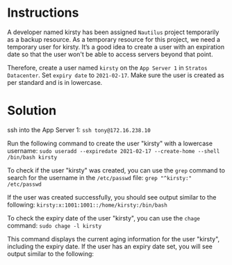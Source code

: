 # Instructions

A developer named kirsty has been assigned `Nautilus` project temporarily as a backup resource. As a temporary resource for this project, we need a temporary user for kirsty. It’s a good idea to create a user with an expiration date so that the user won't be able to access servers beyond that point.

Therefore, create a user named `kirsty` on the `App Server 1` in `Stratos Datacenter`. Set `expiry date` to `2021-02-17`. Make sure the user is created as per standard and is in lowercase.

# Solution

ssh into the App Server 1: `ssh tony@172.16.238.10`

Run the following command to create the user "kirsty" with a lowercase username: `sudo useradd --expiredate 2021-02-17 --create-home --shell /bin/bash kirsty`

To check if the user "kirsty" was created, you can use the `grep` command to search for the username in the `/etc/passwd` file: `grep "^kirsty:" /etc/passwd`

If the user was created successfully, you should see output similar to the following: `kirsty:x:1001:1001::/home/kirsty:/bin/bash`

To check the expiry date of the user "kirsty", you can use the `chage` command: `sudo chage -l kirsty`

This command displays the current aging information for the user "kirsty", including the expiry date. If the user has an expiry date set, you will see output similar to the following:
